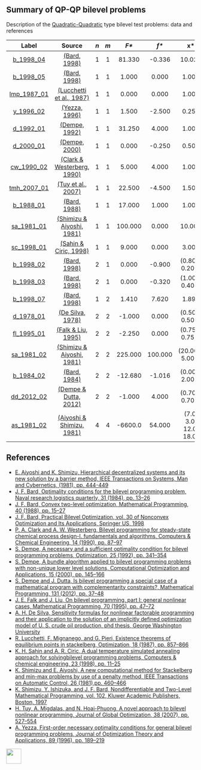 ##  Summary of QP-QP bilevel problems

Description of the [Quadratic-Quadratic](QP-QP-problems) type bilevel test problems: data and references

| Label                              | Source                                                      |  _n_  |  _m_  |   _F*_    |   _f*_  |       __x*__             |               __y*__             |
| :--------------------------------: |:-----------------------------------------------------------:|:-----:|:-----:|:---------:|:-------:|:------------------------:|:--------------------------------:|
| [b_1998_04](QP-QP/b_1998_04)       | [(Bard, 1998)][Bard, 1998]                                  |  1    |   1   |  81.330   | -0.336  | 10.020                   | 0.820                            |
| [b_1998_05](QP-QP/b_1998_05)       | [(Bard, 1998)][Bard, 1998]                                  |  1    |   1   |  1.000    |  0.000  | 1.000                    | 0.000                            |
| [lmp_1987_01](QP-QP/lmp_1987_01)   | [(Lucchetti et al., 1987)][Lucchetti et al., 1987]          |  1    |   1   |  0.000    |  0.000  | 1.000                    | 0.000                            |
| [y_1996_02](QP-QP/y_1996_02)       | [(Yezza, 1996)][Yezza, 1996]                                |  1    |   1   |  1.500    | -2.500  | 0.250                    | 0.000                            |
| [d_1992_01](QP-QP/d_1992_01)       | [(Dempe, 1992)][Dempe, 1992]                                |  1    |   1   |  31.250   | 4.000   | 1.000                    | 1.000                            |
| [d_2000_01](QP-QP/d_2000_01)       | [(Dempe, 2000)][Dempe, 2000]                                |  1    |   1   |  0.000    | -0.250  | 0.500                    | -0.500                           |
| [cw_1990_02](QP-QP/cw_1990_02)     | [(Clark & Westerberg, 1990)][Clark & Westerberg, 1990]      |  1    |   1   |  5.000    |  4.000  | 1.000                    | 3.000                            |
| [tmh_2007_01](QP-QP/tmh_2007_01)   | [(Tuy et al., 2007)][Tuy et al., 2007]                      |  1    |   1   |  22.500   | -4.500  | 1.500                    | 4.500                            |
| [b_1988_01](QP-QP/b_1988_01)       | [(Bard, 1988)][Bard, 1988]                                  |  1    |   1   |  17.000   |  1.000  | 1.000                    | 0.000                            |
| [sa_1981_01](QP-QP/sa_1981_01)     | [(Shimizu & Aiyoshi, 1981)][Shimizu & Aiyoshi, 1981]        |  1    |   1   |  100.000  |  0.000  | 10.000                   | 10.000                           |
| [sc_1998_01](QP-QP/sc_1998_01)     | [(Sahin & Ciric, 1998)][Sahin & Ciric, 1998]                |  1    |   1   |  9.000    |  0.000  | 3.000                    | 5.000                            |
| [b_1998_02](QP-QP/b_1998_02)       | [(Bard, 1998)][Bard, 1998]                                  |  2    |   1   |  0.000    | -0.900  | (0.800, 0.200)           | 1.000                            |
| [b_1998_03](QP-QP/b_1998_03)       | [(Bard, 1998)][Bard, 1998]                                  |  2    |   1   |  0.000    | -0.320  | (1.000, 0.400)           | 0.800                            |
| [b_1998_07](QP-QP/b_1998_07)       | [(Bard, 1998)][Bard, 1998]                                  |  1    |   2   |  1.410    | 7.620   | 1.890                    | (0.890, 0.000)                   |
| [d_1978_01](QP-QP/d_1978_01)       | [(De Silva, 1978)][De Silva, 1978]                          |  2    |   2   | -1.000    |  0.000  | (0.500, 0.500)           | (0.500, 0.500)                   |
| [fl_1995_01](QP-QP/fl_1995_01)     | [(Falk & Liu, 1995)][Falk & Liu, 1995]                      |  2    |   2   | -2.250    |  0.000  | (0.750, 0.750)           | (0.750, 0.750)                   |
| [sa_1981_02](QP-QP/sa_1981_02)     | [(Shimizu & Aiyoshi, 1981)][Shimizu & Aiyoshi, 1981]        |  2    |   2   |  225.000  | 100.000 | (20.000, 5.000)          | (10.000, 5.000)                  |
| [b_1984_02](QP-QP/b_1984_02)       | [(Bard, 1984)][Bard, 1984]                                  |  2    |   2   | -12.680   | -1.016  | (0.000, 2.000)           | (1.875, 0.906)                   |
| [dd_2012_02](QP-QP/dd_2012_02)     | [(Dempe & Dutta, 2012)][Dempe & Dutta, 2012]                |  2    |   2   |  -1.000   | 4.000   | (0.707, 0.707)           | (0.000, 1.000)                   |
| [as_1981_02](QP-QP/as_1981_01)     | [(Aiyoshi & Shimizu, 1981)][Aiyoshi & Shimizu, 1981]        |  4    |   4   |  -6600.0  | 54.000  | (7.0, 3.0, 12.0, 18.0)   | (0.0, 10.0, 30.0, 0.0)           |


##  References

 - [E. Aiyoshi and K. Shimizu, Hierarchical decentralized systems and its new solution by a barrier method, IEEE Transactions on Systems, Man and Cybernetics, (1981), pp. 444-449](https://doi.org/10.1109/TSMC.1981.4308712)
 - [J. F. Bard, Optimality conditions for the bilevel programming problem, Naval research logistics quarterly, 31 (1984), pp. 13–26](https://doi.org/10.1002/nav.3800310104)
 - [J. F. Bard, Convex two-level optimization, Mathematical Programming, 40 (1988), pp. 15–27](https://doi.org/10.1007/BF01580720)
 - [J. F. Bard, Practical Bilevel Optimization, vol. 30 of Nonconvex Optimization and Its Applications, Springer US, 1998](https://doi.org/10.1007/978-1-4757-2836-1)
 - [P. A. Clark and A. W. Westerberg, Bilevel programming for steady-state chemical process design-I. fundamentals and algorithms, Computers & Chemical Engineering, 14 (1990), pp. 87–97](https://doi.org/10.1016/0098-1354(90)87007-C)
 - [S. Dempe, A necessary and a sufficient optimality condition for bilevel programming problems, Optimization, 25 (1992), pp. 341–354](https://doi.org/10.1080/02331939208843831)
 - [S. Dempe, A bundle algorithm applied to bilevel programming problems with non-unique lower level solutions, Computational Optimization and Applications, 15 (2000), pp. 145–166](https://doi.org/10.1023/A:1008735010803)
 - [S. Dempe and J. Dutta, Is bilevel programming a special case of a mathematical program with complementarity constraints?, Mathematical Programming, 131 (2012), pp. 37–48](https://doi.org/10.1007/s10107-010-0342-1)
 - [J. E. Falk and J. Liu, On bilevel programming, part I: general nonlinear cases, Mathematical Programming, 70 (1995), pp. 47–72](https://doi.org/10.1007/BF01585928)
 - [A. H. De Silva, Sensitivity formulas for nonlinear factorable programming and their application to the solution of an implicitly defined optimization model of U. S. crude oil production, phd thesis, George Washington University](http://elibrary.ru/item.asp?id=7234908)
 - [R. Lucchetti, F. Mignanego, and G. Pieri, Existence theorems of equilibrium points in stackelberg, Optimization, 18 (1987), pp. 857–866](https://doi.org/10.1080/02331938708843300)
 - [K. H. Sahin and A. R. Ciric, A dual temperature simulated annealing approach for solvingbilevel programming problems, Computers & chemical engineering, 23 (1998), pp. 11–25](https://doi.org/10.1016/S0098-1354(98)00267-1)
 - [K. Shimizu and E. Aiyoshi, A new computational method for Stackelberg and min-max problems by use of a penalty method, IEEE Transactions on Automatic Control, 26 (1981),pp. 460–466](https://doi.org/10.1109/TAC.1981.1102607)
 - [K. Shimizu, Y. Ishizuka, and J. F. Bard, Nondifferentiable and Two-Level Mathematical Programming, vol. 102, Kluwer Academic Publishers, Boston, 1997](https://doi.org/10.1016/S0377-2217(97)00228-2)
 - [H. Tuy, A. Migdalas, and N. Hoai-Phuong, A novel approach to bilevel nonlinear programming, Journal of Global Optimization, 38 (2007), pp. 527–554](https://doi.org/10.1007/s10898-006-9093-1)
 - [A. Yezza, First-order necessary optimality conditions for general bilevel programming problems, Journal of Optimization Theory and Applications, 89 (1996), pp. 189–219](https://doi.org/10.1007/BF02192648)

[<img src="https://cdn1.iconfinder.com/data/icons/MetroStation-PNG/128/MB__home.png" width="40" height="40">](index "Back to homepage")

[Aiyoshi & Shimizu, 1981]: https://doi.org/10.1109/TSMC.1981.4308712
[Bard, 1984]: https://doi.org/10.1002/nav.3800310104
[Bard, 1988]: https://doi.org/10.1007/BF01580720
[Bard, 1998]: https://doi.org/10.1007/978-1-4757-2836-1
[Clark & Westerberg, 1990]: https://doi.org/10.1016/0098-1354(90)87007-C
[Dempe, 1992]: https://doi.org/10.1080/02331939208843831
[Dempe, 2000]: https://doi.org/10.1023/A:1008735010803
[Dempe & Dutta, 2012]: https://doi.org/10.1007/s10107-010-0342-1
[De Silva, 1978]: http://elibrary.ru/item.asp?id=7234908
[Falk & Liu, 1995]: https://doi.org/10.1007/BF01585928
[Lucchetti et al., 1987]: https://doi.org/10.1080/02331938708843300
[Sahin & Ciric, 1998]: https://doi.org/10.1016/S0098-1354(98)00267-1
[Shimizu & Aiyoshi, 1981]: https://doi.org/10.1109/TAC.1981.1102607
[Shimizu et al., 1997]: https://doi.org/10.1016/S0377-2217(97)00228-2
[Tuy et al., 2007]: https://doi.org/10.1007/s10898-006-9093-1
[Yezza, 1996]: https://doi.org/10.1007/BF02192648
